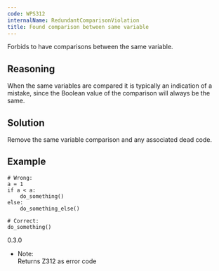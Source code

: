 ```yaml
---
code: WPS312
internalName: RedundantComparisonViolation
title: Found comparison between same variable
---
```


Forbids to have comparisons between the same variable.

## Reasoning
When the same variables are compared it is typically an indication
of a mistake, since the Boolean value of the comparison will always
be the same.

## Solution
Remove the same variable comparison and any associated dead code.

## Example

    # Wrong:
    a = 1
    if a < a:
        do_something()
    else:
        do_something_else()
    
    # Correct:
    do_something()

<div class="versionadded">

0.3.0

</div>

  - Note:  
    Returns Z312 as error code